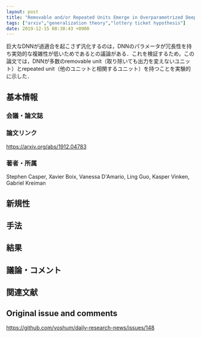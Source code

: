 ```yaml
---
layout: post
title: "Removable and/or Repeated Units Emerge in Overparametrized Deep Neural Networks"
tags: ["arxiv","generalization theory","lottery ticket hypothesis"]
date: 2019-12-15 00:30:43 +0900
---
```


巨大なDNNが過適合を起こさず汎化するのは，DNNのパラメータが冗長性を持ち実効的な複雑性が低いためであるとの議論がある．これを検証するため，この論文では，DNNが多数のremovable unit（取り除いても出力を変えないユニット）とrepeated unit（他のユニットと相関するユニット）を持つことを実験的に示した．

## 基本情報
### 会議・論文誌

### 論文リンク
https://arxiv.org/abs/1912.04783

### 著者・所属
Stephen Casper, Xavier Boix, Vanessa D'Amario, Ling Guo, Kasper Vinken, Gabriel Kreiman

## 新規性

## 手法

## 結果

## 議論・コメント

## 関連文献


## Original issue and comments

https://github.com/yoshum/daily-research-news/issues/148
